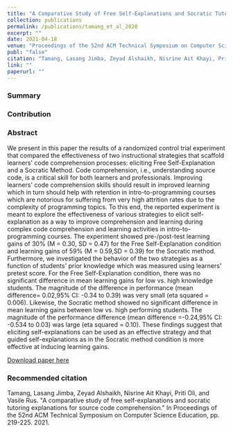 ```yaml
---
title: "A Comparative Study of Free Self-Explanations and Socratic Tutoring Explanations for Source Code Comprehension"
collection: publications
permalink: /publications/tamang_et_al_2020
excerpt: ""
date: 2021-04-18
venue: "Proceedings of the 52nd ACM Technical Symposium on Computer Science Education. 2021"
publ: "false"
citation: "Tamang, Lasang Jimba, Zeyad Alshaikh, Nisrine Ait Khayi, Priti Oli, and Vasile Rus. "A comparative study of free self-explanations and socratic tutoring explanations for source code comprehension." In Proceedings of the 52nd ACM Technical Symposium on Computer Science Education, pp. 219-225. 2021."
link: ""
paperurl: ""
---
```


### Summary

### Contribution

### Abstract

We present in this paper the results of a randomized control trial experiment that compared the effectiveness of two instructional strategies that scaffold learners' code comprehension processes: eliciting Free Self-Explanation and a Socratic Method. Code comprehension, i.e., understanding source code, is a critical skill for both learners and professionals. Improving learners' code comprehension skills should result in improved learning which in turn should help with retention in intro-to-programming courses which are notorious for suffering from very high attrition rates due to the complexity of programming topics. To this end, the reported experiment is meant to explore the effectiveness of various strategies to elicit self-explanation as a way to improve comprehension and learning during complex code comprehension and learning activities in intro-to-programming courses. The experiment showed pre-/post-test learning gains of 30% (M = 0.30, SD = 0.47) for the Free Self-Explanation condition and learning gains of 59% (M = 0.59,SD = 0.39) for the Socratic method. Furthermore, we investigated the behavior of the two strategies as a function of students' prior knowledge which was measured using learners' pretest score. For the Free Self-Explanation condition, there was no significant difference in mean learning gains for low vs. high knowledge students. The magnitude of the difference in performance (mean difference= 0.02,95% CI: -0.34 to 0.39) was very small (eta squared = 0.006). Likewise, the Socratic method showed no significant difference in mean learning gains between low vs. high performing students. The magnitude of the performance difference (mean difference =-0.24,95% CI: -0.534 to 0.03) was large (eta squared = 0.10). These findings suggest that eliciting self-explanations can be used as an effective strategy and that guided self-explanations as in the Socratic method condition is more effective at inducing learning gains.

[Download paper here](https://dl.acm.org/doi/abs/10.1145/3408877.3432423)

### Recommended citation

Tamang, Lasang Jimba, Zeyad Alshaikh, Nisrine Ait Khayi, Priti Oli, and Vasile Rus. "A comparative study of free self-explanations and socratic tutoring explanations for source code comprehension." In Proceedings of the 52nd ACM Technical Symposium on Computer Science Education, pp. 219-225. 2021.
